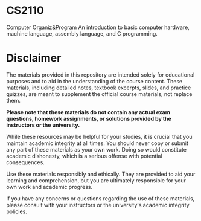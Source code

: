 # CS2110
Computer Organiz&amp;Program An introduction to basic computer hardware, machine language, assembly language, and C programming.

# Disclaimer

The materials provided in this repository are intended solely for educational purposes and to aid in the understanding of the course content. These materials, including detailed notes, textbook excerpts, slides, and practice quizzes, are meant to supplement the official course materials, not replace them.

**Please note that these materials do not contain any actual exam questions, homework assignments, or solutions provided by the instructors or the university.**

While these resources may be helpful for your studies, it is crucial that you maintain academic integrity at all times. You should never copy or submit any part of these materials as your own work. Doing so would constitute academic dishonesty, which is a serious offense with potential consequences.

Use these materials responsibly and ethically. They are provided to aid your learning and comprehension, but you are ultimately responsible for your own work and academic progress.

If you have any concerns or questions regarding the use of these materials, please consult with your instructors or the university's academic integrity policies.

